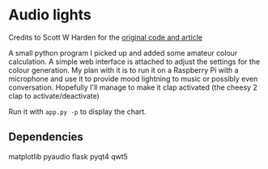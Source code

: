 # Audio lights

Credits to Scott W Harden for the [original code and article](http://www.swharden.com/wp/2013-05-09-realtime-fft-audio-visualization-with-python/)

A small python program I picked up and added some amateur colour calculation. A simple web interface is attached to adjust the settings for the colour generation.
My plan with it is to run it on a Raspberry Pi with a microphone and use it to provide mood lightning to music or possibly even conversation.
Hopefully I'll manage to make it clap activated (the cheesy 2 clap to activate/deactivate)

Run it with `app.py -p` to display the chart.


## Dependencies

matplotlib
pyaudio
flask
pyqt4
qwt5
